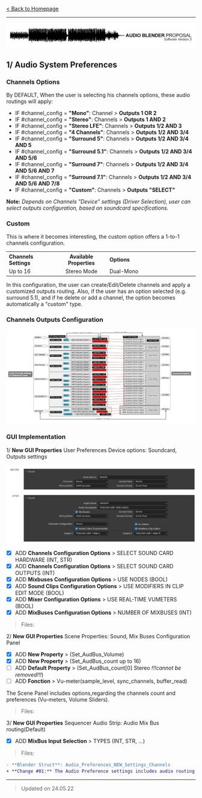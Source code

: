 [< Back to Homepage](/../..)

---

![Mix](https://github.com/KoreTeknology/Blender-3x-Audio-Research/blob/main/images/proposal_header.jpg)

## 1/ Audio System Preferences

### Channels Options

By DEFAULT, When the user is selecting his channels options, these audio routings will apply:

- IF #channel_config = **"Mono"**: Channel > **Outputs 1 OR 2**
- IF #channel_config = **"Stereo"**: Channels > **Outputs 1 AND 2**
- IF #channel_config = **"Stereo LFE"**: Channels > **Outputs 1/2 AND 3**
- IF #channel_config = **"4 Channels"**: Channels > **Outputs 1/2 AND 3/4**
- IF #channel_config = **"Surround 5"**: Channels > **Outputs 1/2 AND 3/4 AND 5**
- IF #channel_config = **"Surround 5.1"**: Channels > **Outputs 1/2 AND 3/4 AND 5/6**
- IF #channel_config = **"Surround 7"**: Channels > **Outputs 1/2 AND 3/4 AND 5/6 AND 7**
- IF #channel_config = **"Surround 7.1"**: Channels > **Outputs 1/2 AND 3/4 AND 5/6 AND 7/8**
- IF #channel_config = **"Custom"**: Channels > **Outputs "SELECT"**

**Note:** *Depends on Channels "Device" settings (Driver Selection), user can select outputs configuration, based on soundcard specifications.*

### Custom

This is where it becomes interesting, the custom option offers a 1-to-1 channels configuration.

<table>
<tr>
<th align="left", width="200">
Channels Settings
</th>
<th align="center", width="200">
Available Properties
</th>
<th align="left", width="482">
Options
</th>
</tr>

<tr>
<td>
Up to 16
</td>
<td align="center">
Stereo Mode
</td>
<td>
Dual-Mono
</td>
</tr>
 
</table>

In this configuration, the user can create/Edit/Delete channels and apply a customized outputs routing. Also, if the user has an option selected (e.g. surround 5.1), and if he delete or add a channel, the option becomes automatically a "custom" type.

### Channels Outputs Configuration 

![Mix](https://github.com/KoreTeknology/Blender-3x-Audio-Research/blob/main/images/Audio_channel_settings2.jpg)


### GUI Implementation

1/ **New GUI Properties** User Preferences Device options: Soundcard, Outputs settings

![Mix](https://github.com/KoreTeknology/Blender-3x-Audio-Research/blob/main/images/prefs_after2.jpg)

- [x] ADD **Channels Configuration Options** > SELECT SOUND CARD HARDWARE (INT, STR)
- [x] ADD **Channels Configuration Options** > SELECT SOUND CARD OUTPUTS (INT)
- [x] ADD **Mixbuses Configuration Options** > USE NODES (BOOL)
- [x] ADD **Sound Clips Configuration Options** > USE MODIFIERS IN CLIP EDIT MODE (BOOL)
- [x] ADD **Mixer Configuration Options** > USE REAL-TIME VUMETERS (BOOL)
- [x] ADD **MixBuses Configuration Options** > NUMBER OF MIXBUSES (INT)

> Files:


2/ **New GUI Properties** Scene Properties: Sound, Mix Buses Configuration Panel

- [x] ADD **New Property** > (Set_AudBus_Volume)
- [x] ADD **New Property** > (Set_AudBus_count up to 16)
- [ ] ADD **Default Property** > (Set_AudBus_count[0] Stereo *!!!cannot be removed!!!*)
- [ ] ADD **Fonction** > Vu-meter(sample_level, sync_channels, buffer_read)

The Scene Panel includes options,regarding the channels count and preferences (Vu-meters, Volume Sliders). 

> Files:


3/ **New GUI Properties** Sequencer Audio Strip: Audio Mix Bus routing(Default)

- [x] ADD **MixBus Input Selection** > TYPES (INT, STR, ...)

> Files:
> 
```diff
- **Blender Struct**: Audio_Preferences_NEW_Settings_Channels
+ **Change #01:** The Audio Preference settings includes audio routing and Soundcard options.
```

---

> Updated on 24.05.22
